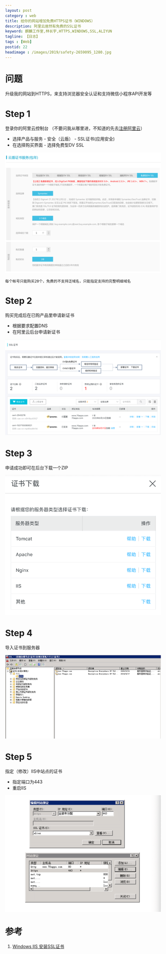 ```yaml
---
layout: post
category : web
title: 给你的网站增加免费HTTPS证书（WINDOWS）
description: 阿里云居然有免费的SSL证书
keyword: 麒麟工作室,林长宇,HTTPS,WINDOWS,SSL,ALIYUN
tagline: 【日志】
tags : [Web]
postid: 22
headimage : /images/2019/safety-2659095_1280.jpg
---
```


# 问题

升级我的网站到HTTPS，来支持浏览器安全认证和支持微信小程序API开发等

# Step 1

登录你的阿里云控制台
（不要问我从哪里进，不知道的先去[注册阿里云](https://promotion.aliyun.com/ntms/act/ambassador/sharetouser.html?userCode=smatfm0j&utm_source=smatfm0j)）

 * 选择产品与服务 - 安全（云盾） - SSL证书(应用安全)
 * 在选择购买界面 - 选择免费型DV SSL


![阿里去选择购买](/images/aliyunssl.png "注意选择免费的那一项")


```
每个帐号只能购买20个，免费的不支持泛域名，只能指定支持的完整明细域名
```
# Step 2

购买完成后在已购产品里申请新证书

 * 根据要求配置DNS
 * 在阿里云后台申请新证书

![请求](/images/ssllist.png "SSL产品列表")

# Step 3

申请成功即可在后台下载一个ZIP

![下载](/images/ssldownload.png "SSL证书下载")

# Step 4

导入证书到服务器


![导入](/images/sslimport.png "SSL证书导入")

# Step 5

指定（修改）IIS中站点的证书

 * 指定端口为443
 * 重启IIS

![修改](/images/sslconfig.png "SSL证书修改")

# 参考

  1. [Windows IIS 安装SSL证书](https://help.aliyun.com/knowledge_detail/95502.html?spm=5176.2020520163.cas.36.4f574MYv4MYvfJ)
